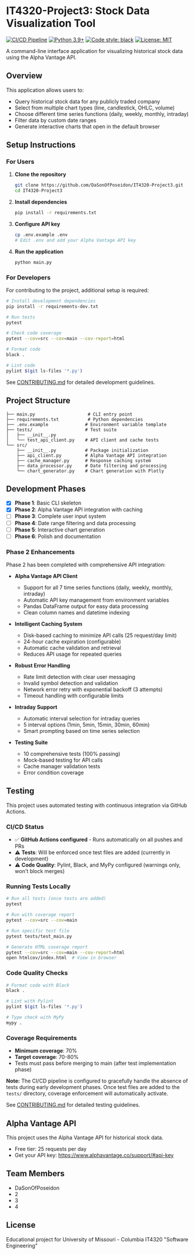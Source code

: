 # IT4320-Project3: Stock Data Visualization Tool

[![CI/CD Pipeline](https://github.com/DaSonOfPoseidon/IT4320-Project3/actions/workflows/ci.yml/badge.svg)](https://github.com/DaSonOfPoseidon/IT4320-Project3/actions/workflows/ci.yml)
[![Python 3.9+](https://img.shields.io/badge/python-3.9+-blue.svg)](https://www.python.org/downloads/)
[![Code style: black](https://img.shields.io/badge/code%20style-black-000000.svg)](https://github.com/psf/black)
[![License: MIT](https://img.shields.io/badge/License-MIT-yellow.svg)](https://opensource.org/licenses/MIT)

A command-line interface application for visualizing historical stock data using the Alpha Vantage API.

## Overview

This application allows users to:
- Query historical stock data for any publicly traded company
- Select from multiple chart types (line, candlestick, OHLC, volume)
- Choose different time series functions (daily, weekly, monthly, intraday)
- Filter data by custom date ranges
- Generate interactive charts that open in the default browser

## Setup Instructions

### For Users

1. **Clone the repository**
   ```bash
   git clone https://github.com/DaSonOfPoseidon/IT4320-Project3.git
   cd IT4320-Project3
   ```

2. **Install dependencies**
   ```bash
   pip install -r requirements.txt
   ```

3. **Configure API key**
   ```bash
   cp .env.example .env
   # Edit .env and add your Alpha Vantage API key
   ```

4. **Run the application**
   ```bash
   python main.py
   ```

### For Developers

For contributing to the project, additional setup is required:

```bash
# Install development dependencies
pip install -r requirements-dev.txt

# Run tests
pytest

# Check code coverage
pytest --cov=src --cov=main --cov-report=html

# Format code
black .

# Lint code
pylint $(git ls-files '*.py')
```

See [CONTRIBUTING.md](CONTRIBUTING.md) for detailed development guidelines.

## Project Structure

```
├── main.py                    # CLI entry point
├── requirements.txt           # Python dependencies
├── .env.example              # Environment variable template
├── tests/                    # Test suite
│   ├── __init__.py
│   └── test_api_client.py    # API client and cache tests
└── src/
    ├── __init__.py           # Package initialization
    ├── api_client.py         # Alpha Vantage API integration
    ├── cache_manager.py      # Response caching system
    ├── data_processor.py     # Date filtering and processing
    └── chart_generator.py    # Chart generation with Plotly
```

## Development Phases

- [x] **Phase 1**: Basic CLI skeleton
- [x] **Phase 2**: Alpha Vantage API integration with caching
- [ ] **Phase 3**: Complete user input system
- [ ] **Phase 4**: Date range filtering and data processing
- [ ] **Phase 5**: Interactive chart generation
- [ ] **Phase 6**: Polish and documentation

### Phase 2 Enhancements

Phase 2 has been completed with comprehensive API integration:

- **Alpha Vantage API Client**
  - Support for all 7 time series functions (daily, weekly, monthly, intraday)
  - Automatic API key management from environment variables
  - Pandas DataFrame output for easy data processing
  - Clean column names and datetime indexing

- **Intelligent Caching System**
  - Disk-based caching to minimize API calls (25 request/day limit)
  - 24-hour cache expiration (configurable)
  - Automatic cache validation and retrieval
  - Reduces API usage for repeated queries

- **Robust Error Handling**
  - Rate limit detection with clear user messaging
  - Invalid symbol detection and validation
  - Network error retry with exponential backoff (3 attempts)
  - Timeout handling with configurable limits

- **Intraday Support**
  - Automatic interval selection for intraday queries
  - 5 interval options (1min, 5min, 15min, 30min, 60min)
  - Smart prompting based on time series selection

- **Testing Suite**
  - 10 comprehensive tests (100% passing)
  - Mock-based testing for API calls
  - Cache manager validation tests
  - Error condition coverage
 
## Testing

This project uses automated testing with continuous integration via GitHub Actions.

### CI/CD Status

- ✅ **GitHub Actions configured** - Runs automatically on all pushes and PRs
- ⚠️ **Tests**: Will be enforced once test files are added (currently in development)
- ⚠️ **Code Quality**: Pylint, Black, and MyPy configured (warnings only, won't block merges)

### Running Tests Locally

```bash
# Run all tests (once tests are added)
pytest

# Run with coverage report
pytest --cov=src --cov=main

# Run specific test file
pytest tests/test_main.py

# Generate HTML coverage report
pytest --cov=src --cov=main --cov-report=html
open htmlcov/index.html  # View in browser
```

### Code Quality Checks

```bash
# Format code with Black
black .

# Lint with Pylint
pylint $(git ls-files '*.py')

# Type check with MyPy
mypy .
```

### Coverage Requirements

- **Minimum coverage**: 70%
- **Target coverage**: 70-80%
- Tests must pass before merging to main (after test implementation phase)

**Note:** The CI/CD pipeline is configured to gracefully handle the absence of tests during early development phases. Once test files are added to the `tests/` directory, coverage enforcement will automatically activate.

See [CONTRIBUTING.md](CONTRIBUTING.md) for detailed testing guidelines.

## Alpha Vantage API

This project uses the Alpha Vantage API for historical stock data.
- Free tier: 25 requests per day
- Get your API key: https://www.alphavantage.co/support/#api-key

## Team Members

- DaSonOfPoseidon
- 2
- 3
- 4

## License

Educational project for University of Missouri - Columbia IT4320 "Software Engineering"
